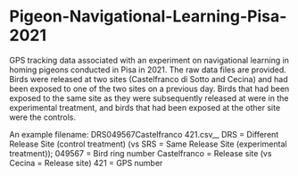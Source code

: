 # Pigeon-Navigational-Learning-Pisa-2021

GPS tracking data associated with an experiment on navigational learning in homing pigeons conducted in Pisa in 2021. 
The raw data files are provided. Birds were released at two sites (Castelfranco di Sotto and Cecina) and had been exposed to one of the two sites on a previous day.
Birds that had been exposed to the same site as they were subsequently released at were in the experimental treatment, and birds that had been exposed at the other site were the controls. 

An example filename: DRS049567Castelfranco 421.csv__
DRS = Different Release Site (control treatment) (vs SRS = Same Release Site (experimental treatment));
049567 = Bird ring number
Castelfranco = Release site (vs Cecina = Release site)
421 = GPS number
